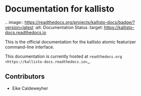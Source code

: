 Documentation for kallisto
==========================

.. image:: https://readthedocs.org/projects/kallisto-docs/badge/?version=latest
   :alt: Documentation Status
   :target: https://kallisto-docs.readthedocs.io

This is the official documentation for the kallisto atomic featurizer command-line interface.

This documentation is currently hosted at
`readthedocs.org <https://kallisto-docs.readthedocs.io>`_.

Contributors
------------

* Eike Caldeweyher
